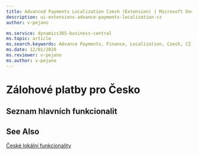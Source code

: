 ```yaml
---
title: Advanced Payments Localization Czech (Extension) | Microsoft Docs
description: ui-extensions-advance-payments-localization-cz
author: v-pejano

ms.service: dynamics365-business-central
ms.topic: article
ms.search.keywords: Advance Payments, Finance, Localization, Czech, CZ
ms.date: 12/01/2020
ms.reviewer: v-pejano
ms.author: v-pejano
---
```


# Zálohové platby pro Česko



## Seznam hlavních funkcionalit

## See Also

[České lokální funkcionality](czech-local-functionality.md)  
